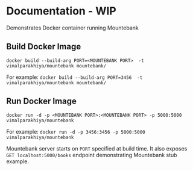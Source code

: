 # Documentation - WIP
Demonstrates Docker container running Mountebank

## Build Docker Image
```docker build --build-arg PORT=<MOUNTEBANK PORT>  -t vimalparakhiya/mountebank mountebank/```

For example: ```docker build --build-arg PORT=3456  -t vimalparakhiya/mountebank mountebank/```

## Run Docker Image

```docker run -d -p <MOUNTEBANK PORT>:<MOUNTEBANK PORT> -p 5000:5000 vimalparakhiya/mountebank```

For example: ```docker run -d -p 3456:3456 -p 5000:5000 vimalparakhiya/mountebank```

Mountebank server starts on `PORT` specified at build time. It also exposes `GET localhost:5000/books` 
endpoint demonstrating Mountebank stub example.